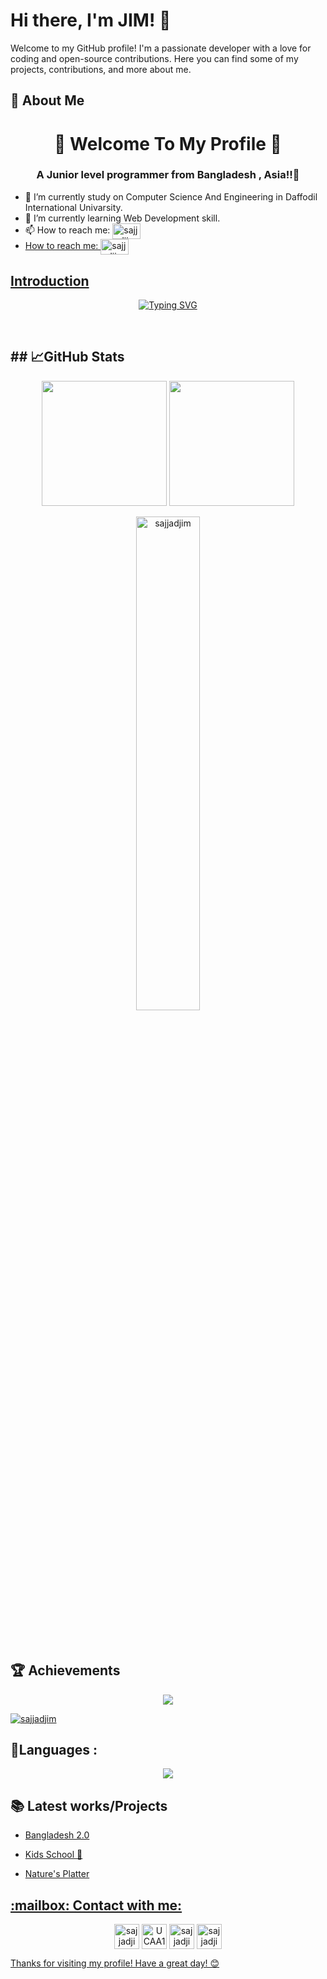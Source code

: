 # Hi there, I'm  JIM! 👋 
Welcome to my GitHub profile! I'm a passionate developer with a love for coding and open-source contributions. Here you can find some of my projects, contributions, and more about me.

## 🌟 About Me 
<h1 align="center">🍁 Welcome To My Profile 🍁</h1>  
<h3 align="center">A Junior level programmer  from Bangladesh , Asia!!🥸</h3>
     
- 🔭 I’m currently study on Computer Science And Engineering in Daffodil International Univarsity.
- 🌱 I’m currently learning Web Development skill. 
- 📫 How to reach me:  <a href="mailto:sajjadjim15@gmail.com" target="blank"><img align="center" src="https://logos-world.net/wp-content/uploads/2020/11/Gmail-Logo-700x394.png" alt="sajjadjim" height="25" width="45" target="_blank" />
- How to reach me:  <a href="https://medium.com/@sajjadjim" target="blank"><img align="center" src="https://miro.medium.com/v2/resize:fit:720/format:webp/0*L2USH3sKgyymJJWr.png" alt="sajjadjim" height="25" width="45" target="_blank" />

## Introduction
<p align="center">
<a href="https://git.io/typing-svg"><img src="https://readme-typing-svg.demolab.com?font=Fira+Code&weight=600&size=25&pause=1000&color=F76000&center=true&width=500&lines=I+am+a+Programmer;3%2B+years+Coding++Experience+.+.+.;Learning+HTML%2C+CSS+%26++JAVASCRIPT+" alt="Typing SVG" /></a>
</p>

<br>
<h2>## 📈GitHub Stats</h2>
<p align="center">
<img height="200em" src="https://github-readme-stats.vercel.app/api?username=sajjadjim&show_icons=true&hide_border=true&&count_private=true&include_all_commits=true"/>
  <img height="200em" src="https://github-readme-stats.vercel.app/api/top-langs/?username=sajjadjim&exclude_repo=KNN-Image-Classification&show_icons=true&hide_border=true&layout=compact&langs_count=10"/>
</p> 
<p align="center" align="left" > <img width="45%" src="https://github-readme-streak-stats.herokuapp.com/?user=sajjadjim&" alt="sajjadjim" /> </p>
 <br>   
<br>


## 🏆 Achievements
<p align="center" border="2px solid white"> 
         <a href="https://github.com/sajjadjim"> <img src="https://komarev.com/ghpvc/?username=sajjadjim&style=for-the-badge&color=brightgreen"> </a>
</p>
<p align="left"> <a href="https://github.com/ryo-ma/github-profile-trophy"><img src="https://github-profile-trophy.vercel.app/?username=sajjadjim" alt="sajjadjim" /></a> </p>

<h2 align="left"> 🎯Languages :</h2>
<p align="center">
  <a href="https://skillicons.dev">
    <img src="https://skillicons.dev/icons?i=html,css,js,mongodb,react,tailwind,c,cpp,py,java&perline=5"/>
  </a>
</p>


## 📚 Latest works/Projects
- <p><a href="https://sajjadjim.github.io/Assignment-1--Bnagladesh-2.0/" >Bangladesh 2.0</p>
- <p><a href="https://sajjadjim.github.io/Assignment-2--Kids-school/" >Kids School 🏫</p>
- <p><a href="https://sajjadjim.github.io/Assignment--3--Nature-s-Platter/" >Nature's Platter</p>


<h2 align="left"> :mailbox: Contact with me:</h2>
<p align="center">
<a href="https://fb.com/sajjad.hossain.jim" target="blank"><img align="center" src="https://raw.githubusercontent.com/rahuldkjain/github-profile-readme-generator/master/src/images/icons/Social/facebook.svg" alt="sajjadjim15" height="40" width="40" /></a> <a> </a> <a> </a>
<!-- <a href="https://instagram.com/sajjad.hossain.jim" target="blank"><img align="center" src="https://raw.githubusercontent.com/rahuldkjain/github-profile-readme-generator/master/src/images/icons/Social/instagram.svg" alt="sajjad.hossain.jim" height="40" width="40" /></a> -->
<a href="https://www.youtube.com/channel/UCAA1wgWlua8NZMybL7O5vKg" target="blank"><img align="center" src="https://raw.githubusercontent.com/rahuldkjain/github-profile-readme-generator/master/src/images/icons/Social/youtube.svg" alt="UCAA1wgWlua8NZMybL7O5vKg" height="40" width="40" /></a></a>
<a href="https://discord.gg/sajjadjim" target="blank"><img align="center" src="https://raw.githubusercontent.com/rahuldkjain/github-profile-readme-generator/master/src/images/icons/Social/discord.svg" alt="sajjadjim" height="40" width="40" /></a>
<!-- <a href="https://twitter.com/jim" target="blank"><img align="center" src="https://raw.githubusercontent.com/rahuldkjain/github-profile-readme-generator/master/src/images/icons/Social/twitter.svg" alt="jim" height="40" width="40" /></a> -->
 <a href="https://linkedin.com/in/sajjadjim" target="blank"><img align="center" src="https://raw.githubusercontent.com/rahuldkjain/github-profile-readme-generator/master/src/images/icons/Social/linked-in-alt.svg" alt="sajjadjim" height="40" width="40" /> 
</p>
</p>
 
Thanks for visiting my profile! Have a great day! 😊











